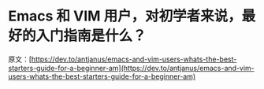 # Emacs 和 VIM 用户，对初学者来说，最好的入门指南是什么？

原文：[https://dev.to/antjanus/emacs-and-vim-users-whats-the-best-starters-guide-for-a-beginner-am](https://dev.to/antjanus/emacs-and-vim-users-whats-the-best-starters-guide-for-a-beginner-am)